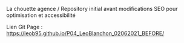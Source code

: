  
La chouette agence / Repository initial avant modifications SEO pour optimisation et accessibilité

Lien Git Page : https://leob95.github.io/P04_LeoBlanchon_02062021_BEFORE/
